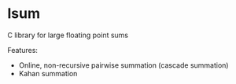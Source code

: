 # lsum
C library for large floating point sums

Features:
* Online, non-recursive pairwise summation (cascade summation)
* Kahan summation
